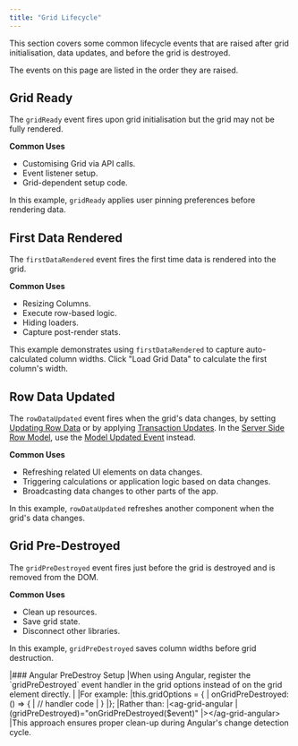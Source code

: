 ```yaml
---
title: "Grid Lifecycle"
---
```


This section covers some common lifecycle events that are raised after grid initialisation, data updates, and before the 
grid is destroyed.

<note>
The events on this page are listed in the order they are raised.
</note>

## Grid Ready

The `gridReady` event fires upon grid initialisation but the grid may not be fully rendered.

**Common Uses**
- Customising Grid via API calls.
- Event listener setup.
- Grid-dependent setup code.

In this example, `gridReady` applies user pinning preferences before rendering data.

<grid-example title='Using Grid Ready Event' name='grid-ready' type='mixed'></grid-example>

## First Data Rendered

The `firstDataRendered` event fires the first time data is rendered into the grid.

**Common Uses**
- Resizing Columns.
- Execute row-based logic.
- Hiding loaders.
- Capture post-render stats.

This example demonstrates using `firstDataRendered` to capture auto-calculated column widths. Click "Load Grid Data" 
to calculate the first column's width.

<grid-example title='Using First Data Rendered Event' name='first-data-rendered' type='mixed'></grid-example>

## Row Data Updated

The `rowDataUpdated` event fires when the grid's data changes, by setting [Updating Row Data](/data-update-row-data/) or
by applying [Transaction Updates](/data-update-transactions/). In the [Server Side Row Model](/server-side-model), use
the [Model Updated Event](/grid-events/model-updated/) instead.

**Common Uses**

- Refreshing related UI elements on data changes.
- Triggering calculations or application logic based on data changes.
- Broadcasting data changes to other parts of the app.

In this example, `rowDataUpdated` refreshes another component when the grid's data changes.

<grid-example title='Using Row Data Event' name='row-data-updated' type='mixed'></grid-example>

## Grid Pre-Destroyed

The `gridPreDestroyed` event fires just before the grid is destroyed and is removed from the DOM.

**Common Uses**

- Clean up resources.
- Save grid state.
- Disconnect other libraries.

In this example, `gridPreDestroyed` saves column widths before grid destruction.

<grid-example title='Using Pre-Destroyed Event' name='grid-pre-destroyed' type='mixed'></grid-example>

<framework-specific-section frameworks="angular">
|### Angular PreDestroy Setup
|When using Angular, register the `gridPreDestroyed` event handler in the grid options instead of on the grid element directly.
|
|For example:
</framework-specific-section>
<framework-specific-section frameworks="angular">
<snippet transform={false}>
|this.gridOptions = {
|  onGridPreDestroyed: () => {
|    // handler code
|  }
|};
</snippet>
</framework-specific-section>
<framework-specific-section frameworks="angular">
|Rather than:
</framework-specific-section>
<framework-specific-section frameworks="angular">
<snippet transform={false}>
|&lt;ag-grid-angular 
|  (gridPreDestroyed)="onGridPreDestroyed($event)"
|>&lt;/ag-grid-angular>
</snippet>
</framework-specific-section>
<framework-specific-section frameworks="angular">
|This approach ensures proper clean-up during Angular's change detection cycle.
</framework-specific-section>
